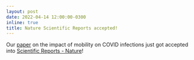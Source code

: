 ```yaml
---
layout: post
date: 2022-04-14 12:00:00-0300
inline: true
title: Nature Scientific Reports accepted!
---
```


Our [paper](assets/pdf/sciRep22.pdf) on the impact of mobility on COVID infections just got accepted into [Scientific Reports - Nature](https://www.nature.com/srep/)!
